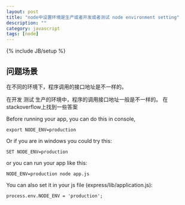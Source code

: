 ```yaml
---
layout: post
title: "node中设置环境是生产或者开发或者测试 node environment setting"
description: ""
category: javascript
tags: [node]
---
```

{% include JB/setup %}

## 问题场景
在不同的环境下，程序调用的接口地址是不一样的。

在开发 测试 生产的环境中，程序的调用接口地址一般是不一样的。
在stackoverflow上找到一些答案

Before running your app, you can do this in console,

	export NODE_ENV=production

Or if you are in windows you could try this:

	SET NODE_ENV=production

or you can run your app like this:

	NODE_ENV=production node app.js

You can also set it in your js file (express/lib/application.js):

	process.env.NODE_ENV = 'production';